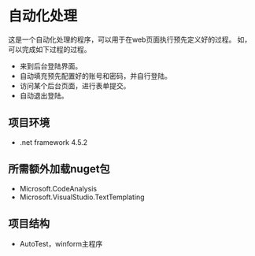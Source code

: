 # 自动化处理
这是一个自动化处理的程序，可以用于在web页面执行预先定义好的过程。
如，可以完成如下过程的过程。
* 来到后台登陆界面。
* 自动填充预先配置好的账号和密码，并自行登陆。
* 访问某个后台页面，进行表单提交。
* 自动退出登陆。

## 项目环境
* .net framework 4.5.2

## 所需额外加载nuget包
* Microsoft.CodeAnalysis 
* Microsoft.VisualStudio.TextTemplating

## 项目结构
* AutoTest，winform主程序

